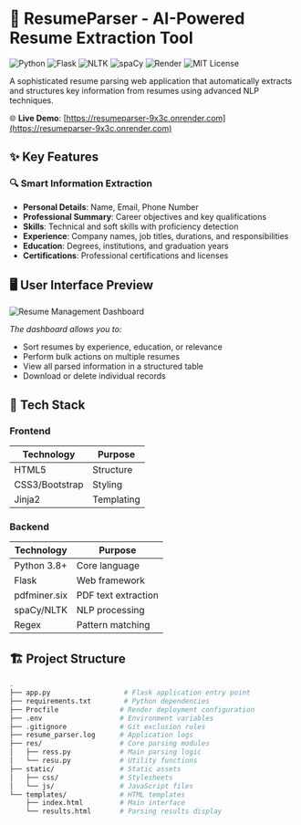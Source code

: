 # 📄 ResumeParser - AI-Powered Resume Extraction Tool

![Python](https://img.shields.io/badge/Python-3.8+-blue?logo=python)
![Flask](https://img.shields.io/badge/Flask-2.3-green?logo=flask)
![NLTK](https://img.shields.io/badge/NLTK-3.8.1-orange)
![spaCy](https://img.shields.io/badge/spaCy-3.7-red)
![Render](https://img.shields.io/badge/Hosted%20on-Render-46B3E6?logo=render)
![MIT License](https://img.shields.io/badge/License-MIT-yellow)

A sophisticated resume parsing web application that automatically extracts and structures key information from resumes using advanced NLP techniques.

🌐 **Live Demo**: [https://resumeparser-9x3c.onrender.com](https://resumeparser-9x3c.onrender.com)

## ✨ Key Features

### 🔍 Smart Information Extraction
- **Personal Details**: Name, Email, Phone Number
- **Professional Summary**: Career objectives and key qualifications
- **Skills**: Technical and soft skills with proficiency detection
- **Experience**: Company names, job titles, durations, and responsibilities
- **Education**: Degrees, institutions, and graduation years
- **Certifications**: Professional certifications and licenses

## 🖥️ User Interface Preview

![Resume Management Dashboard](images/dashboard.png)

*The dashboard allows you to:*
- Sort resumes by experience, education, or relevance
- Perform bulk actions on multiple resumes
- View all parsed information in a structured table
- Download or delete individual records

## 🚀 Tech Stack

### Frontend
| Technology | Purpose |
|------------|---------|
| HTML5 | Structure |
| CSS3/Bootstrap | Styling |
| Jinja2 | Templating |

### Backend
| Technology | Purpose |
|------------|---------|
| Python 3.8+ | Core language |
| Flask | Web framework |
| pdfminer.six | PDF text extraction |
| spaCy/NLTK | NLP processing |
| Regex | Pattern matching |

## 🏗️ Project Structure

```bash
.
├── app.py                  # Flask application entry point
├── requirements.txt        # Python dependencies
├── Procfile               # Render deployment configuration
├── .env                   # Environment variables
├── .gitignore             # Git exclusion rules
├── resume_parser.log      # Application logs
├── res/                   # Core parsing modules
│   ├── ress.py            # Main parsing logic
│   └── resu.py            # Utility functions
├── static/                # Static assets
│   ├── css/               # Stylesheets
│   └── js/                # JavaScript files
└── templates/             # HTML templates
    ├── index.html         # Main interface
    └── results.html       # Parsing results display
